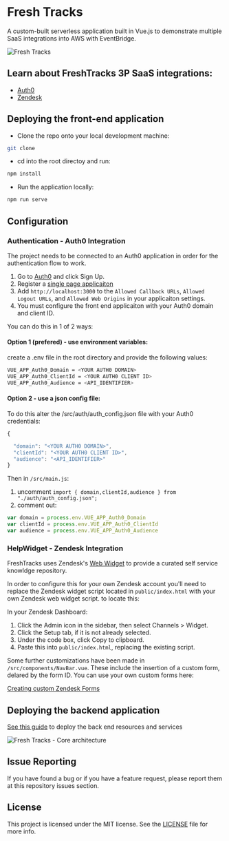 # Fresh Tracks 
A custom-built serverless application built in Vue.js to demonstrate multiple SaaS integrations into AWS with EventBridge.

![Fresh Tracks](/public/images/FTfrontPage.png "Fresh Tracks")

## Learn about FreshTracks 3P SaaS integrations:
- [Auth0](https://github.com/aws-samples/amazon-eventbridge-integration-with-auth0)
- [Zendesk](https://github.com/aws-samples/amazon-eventbridge-integration-with-zendesk)

## Deploying the front-end application

- Clone the repo onto your local development machine:
```bash
git clone
 ```
- cd into the root directoy and run:

```bash
npm install
```

- Run the application locally:
```bash
npm run serve
```

## Configuration
### Authentication - Auth0 Integration

The project needs to be connected to an Auth0 application in order for the authentication flow to work.

1. Go to [Auth0](https://auth0.com/signup) and click Sign Up.
1. Register a [single page applicaiton](https://auth0.com/docs/dashboard/guides/applications/register-app-spa)
1. Add `http://localhost:3000` to the `Allowed Callback URLs`, `Allowed Logout URLs`, and `Allowed Web Origins` in your applicaiton settings.
1. You must configure the front end applicaiton with your Auth0 domain and client ID.

You can do this in 1 of 2 ways:
#### Option 1 (prefered) - use environment variables:
create a .env file in the root directory and provide the following values:

```bash
VUE_APP_Auth0_Domain = <YOUR AUTH0 DOMAIN>
VUE_APP_Auth0_ClientId = <YOUR AUTH0 CLIENT ID>
VUE_APP_Auth0_Audience = <API_IDENTIFIER>
```

#### Option 2 - use a json config file:

To do this alter the /src/auth/auth_config.json file with your Auth0 credentials:
```javascript
{

  "domain": "<YOUR AUTH0 DOMAIN>",
  "clientId": "<YOUR AUTH0 CLIENT ID>",
  "audience": "<API_IDENTIFIER>"
}
```
Then in `/src/main.js`:
1.  uncomment `import { domain,clientId,audience } from "./auth/auth_config.json";`
1.  comment out:
```javascript
var domain = process.env.VUE_APP_Auth0_Domain
var clientId = process.env.VUE_APP_Auth0_ClientId
var audience = process.env.VUE_APP_Auth0_Audience
```

### HelpWidget - Zendesk Integration
FreshTracks uses Zendesk's [Web Widget](https://www.zendesk.com/embeddables/) to provide a curated self service knowldge repository.

In order to configure this for your own Zendesk account you'll need to replace the Zendesk widget script located in `public/index.html` with your own Zendesk web widget script. to locate this:

In your Zendesk Dashboard:
  1. Click the Admin icon in the sidebar, then select Channels > Widget.
  1. Click the Setup tab, if it is not already selected.
  1. Under the code box, click Copy to clipboard.
  1. Paste this into `public/index.html`, replacing the existing script.

Some further customizations have been made in `/src/components/NavBar.vue`.
These include the insertion of a custom form, delared by the form ID.  You can use your own custom forms here:

[Creating custom Zendesk Forms](https://support.zendesk.com/hc/en-us/articles/203661616-Creating-multiple-ticket-forms-to-support-different-request-types-Professional-add-on-and-Enterprise-)

## Deploying the backend application
[See this guide](/backend/FreshTracks/) to deploy the back end resources and services

![Fresh Tracks - Core architecture](/public/images/architecture1.png "Fresh Tracks")

## Issue Reporting

If you have found a bug or if you have a feature request, please report them at this repository issues section.

## License

This project is licensed under the MIT license. See the [LICENSE](../LICENSE) file for more info.
